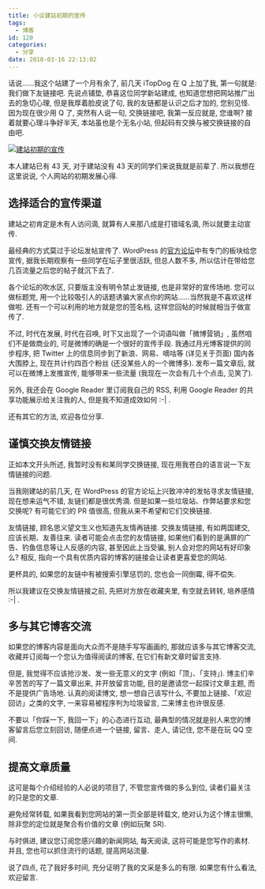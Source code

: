 ```yaml
---
title: 小议建站初期的宣传
tags:
  - 博客
id: 120
categories:
  - 分享
date: 2010-03-16 22:13:02
---
```


话说……我这个站建了一个月有余了, 前几天 iTopDog 在 Q 上加了我, 第一句就是: 我们做下友链接吧. 先说点铺垫, 恭喜这位同学新站建成, 也知道您想把网站推广出去的急切心理, 但是我厚着脸皮说了句, 我的友链都是认识之后才加的, 您别见怪. 因为现在很少用 Q 了, 突然有人说一句, 交换链接吧, 我第一反应就是, 您谁啊? 接着就要心理斗争好半天, 本站虽也是个无名小站, 但起码有交换与被交换链接的自由吧.

[![建站初期的宣传](//img.beamnote.com/2010/advocacy-experience.jpg)](//img.beamnote.com/2010/advocacy-experience.jpg)<!-- more -->

本人建站已有 43 天, 对于建站没有 43 天的同学们来说我就是前辈了. 所以我想在这里说说, 个人网站的初期发展心得.

## 选择适合的宣传渠道

建站之初肯定是木有人访问滴, 就算有人来那八成是打错域名滴, 所以就要主动宣传.

最经典的方式莫过于论坛发帖宣传了. WordPress 的[官方论坛](http://wordpress.org.cn/)中有专门的板块给您宣传, 据我长期观察有一些同学在坛子里很活跃, 但总人数不多, 所以估计在带给您几百流量之后您的帖子就沉下去了.

各个论坛的吹水区, 只要版主没有明令禁止发链接, 也是非常好的宣传场地. 您可以做标题党, 用一个比较吸引人的话题诱骗大家点你的网站……当然我是不喜欢这样做啦. 还有一个可以利用的地方就是您的签名档, 这样您回帖的时候就相当于做宣传了.

不过, 时代在发展, 时代在召唤, 时下又出现了一个词语叫做「微博营销」, 虽然咱们不是做商业的, 可是微博的确是一个很好的宣传手段. 我通过月光博客提供的同步程序, 把 Twitter 上的信息同步到了新浪、网易、嘀咕等 (详见关于页面) 国内各大围脖上, 现在共计约四百个粉丝 (还没某些人的一个微博多). 发布一篇文章后, 就可以在微博上发推宣传, 能够带来一些流量 (我现在一次会有几十个点击, 见笑了).

另外, 我还会在 Google Reader 里订阅我自己的 RSS, 利用 Google Reader 的共享功能展示给关注我的人, 但是我不知道成效如何 :-| .

还有其它的方法, 欢迎各位分享.

## 谨慎交换友情链接

正如本文开头所述, 我暂时没有和某同学交换链接, 现在用我苍白的语言说一下友情链接的问题.

当我刚建站的前几天, 在 WordPress 的官方论坛上兴致冲冲的发帖寻求友情链接, 现在想来运气不错, 友链们都是很优秀滴. 但是如果一些垃圾站、作弊站要求和您交换呢? 有可能它们的 PR 值很高, 但我从来不希望和它们交换链接.

友情链接, 顾名思义望文生义也知道先友情再链接. 交换友情链接, 有如两国建交, 应该长期、友善往来. 读者可能会点击您的友情链接, 如果他们看到的是满屏的广告、钓鱼信息等让人反感的内容, 甚至因此上当受骗, 别人会对您的网站有好印象么? 相反, 指向一个具有优质内容的博客的链接会让读者更喜爱您的网站.

更杯具的, 如果您的友链中有被搜索引擎惩罚的, 您也会一同倒霉, 得不偿失.

所以我建议在交换友情链接之前, 先把对方放在收藏夹里, 有空就去转转, 培养感情 :-| .

## 多与其它博客交流

如果您的博客内容是面向大众而不是随手写写画画的, 那就应该多与其它博客交流, 收藏并订阅每一个您认为值得阅读的博客, 在它们有新文章时留言支持.

但是, 我觉得不应该抢沙发、发一些无意义的文字 (例如「顶」、「支持」). 博主们辛辛苦苦的写了一篇文章出来, 并开放留言功能, 目的是邀请您一起探讨文章主题, 而不是提供广告场地. 认真的阅读博文, 想一想自己该写什么, 不要加上链接、「欢迎回访」之类的文字, 一来容易被程序判为垃圾留言, 二来博主也许很反感.

不要以「你踩一下, 我回一下」的心态进行互动, 最典型的情况就是别人来您的博客留言后您立刻回访, 随便点进一个链接, 留言、走人, 请记住, 您不是在玩 QQ 空间.

## 提高文章质量

这可是每个介绍经验的人必说的项目了, 不管您宣传做的多么到位, 读者们最关注的只是您的文章.

避免经常转载, 如果我看到您网站的第一页全部是转载文, 绝对认为这个博主很懒, 除非您的定位就是聚合有价值的文章 (例如玩聚 SR).

与时俱进, 建议您订阅您感兴趣的新闻网站, 每天阅读, 这将可能是您写作的素材. 并且, 您也可以抓住流行的话题, 提高网站流量.

说了四点, 花了我好多时间, 充分证明了我的文采是多么的有限. 如果您有什么看法, 欢迎留言.
